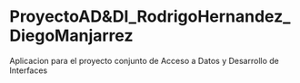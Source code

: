 # ProyectoAD&DI_RodrigoHernandez_DiegoManjarrez
 Aplicacion para el proyecto conjunto de Acceso a Datos y Desarrollo de Interfaces

